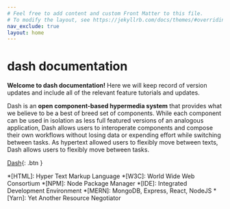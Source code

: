 ```yaml
---
# Feel free to add content and custom Front Matter to this file.
# To modify the layout, see https://jekyllrb.com/docs/themes/#overriding-theme-defaults
nav_exclude: true
layout: home
---
```


# dash documentation

**Welcome to dash documentation!** Here we will keep record of version updates and include all of the relevant feature tutorials and updates. 

Dash is an **open component-based hypermedia system** that provides what we believe to be a best of breed set of components. While each component can be used in isolation as less full featured versions of an analogous application, Dash allows users to interoperate components and compose their own workflows without losing data or expending effort while switching between tasks. As hypertext allowed users to flexibly move between texts, Dash allows users to flexibly move between tasks.

[Dash](https://browndash.com/login){: .btn }

<!-- TYPESCRIPT CODE BLOCKS  
```typescript
const list = [10, 20];
console.log(list.map(x => (x * x)))
```
-->

 
<!-- HOW TO CHANGE COLOR IN MARKDOWN
<span style="background:aliceblue">some text with a **lightblue** background</span>

<span style="color:red">some **red** text</span> 
-->

<!-- These are a list of shortcuts available. -->
*[HTML]: Hyper Text Markup Language
*[W3C]:  World Wide Web Consortium
*[NPM]: Node Package Manager
*[IDE]: Integrated Development Environment
*[MERN]: MongoDB, Express, React, NodeJS
*[Yarn]: Yet Another Resource Negotiator


